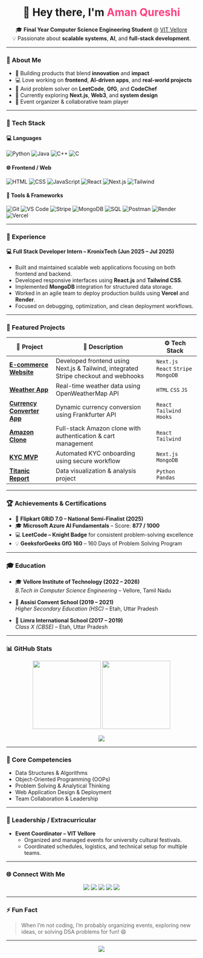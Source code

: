 <!-- Profile Header -->
<h1 align="center">👋 Hey there, I'm <span style="color:#FF4081;">Aman Qureshi</span></h1>

<p align="center">
  🎓 <strong>Final Year Computer Science Engineering Student</strong> @ <a href="https://vit.ac.in/" target="_blank">VIT Vellore</a>  
  <br>
  💡 Passionate about <strong>scalable systems</strong>, <strong>AI</strong>, and <strong>full-stack development</strong>.
</p>

---

### 💫 About Me  

- 🚀 Building products that blend **innovation** and **impact**  
- 💻 Love working on **frontend**, **AI-driven apps**, and **real-world projects**  
- 🧩 Avid problem solver on **LeetCode**, **GfG**, and **CodeChef**  
- 🎯 Currently exploring **Next.js**, **Web3**, and **system design**  
- 🎉 Event organizer & collaborative team player  

---

### 🧠 Tech Stack  

#### 💻 Languages
![Python](https://img.shields.io/badge/Python-3776AB?style=for-the-badge&logo=python&logoColor=white)
![Java](https://img.shields.io/badge/Java-ED8B00?style=for-the-badge&logo=openjdk&logoColor=white)
![C++](https://img.shields.io/badge/C++-00599C?style=for-the-badge&logo=cplusplus&logoColor=white)
![C](https://img.shields.io/badge/C-03599C?style=for-the-badge&logo=c&logoColor=white)

#### 🌐 Frontend / Web
![HTML](https://img.shields.io/badge/HTML5-E44D26?style=for-the-badge&logo=html5&logoColor=white)
![CSS](https://img.shields.io/badge/CSS3-264DE4?style=for-the-badge&logo=css3&logoColor=white)
![JavaScript](https://img.shields.io/badge/JavaScript-F7E01D?style=for-the-badge&logo=javascript&logoColor=black)
![React](https://img.shields.io/badge/React-20232A?style=for-the-badge&logo=react&logoColor=61DAFB)
![Next.js](https://img.shields.io/badge/Next.js-111111?style=for-the-badge&logo=next.js&logoColor=white)
![Tailwind](https://img.shields.io/badge/Tailwind_CSS-38BDF8?style=for-the-badge&logo=tailwindcss&logoColor=white)

#### 🧩 Tools & Frameworks
![Git](https://img.shields.io/badge/Git-F05033?style=for-the-badge&logo=git&logoColor=white)
![VS Code](https://img.shields.io/badge/VS%20Code-007ACC?style=for-the-badge&logo=visualstudiocode&logoColor=white)
![Stripe](https://img.shields.io/badge/Stripe-008CDD?style=for-the-badge&logo=stripe&logoColor=white)
![MongoDB](https://img.shields.io/badge/MongoDB-4EA94B?style=for-the-badge&logo=mongodb&logoColor=white)
![SQL](https://img.shields.io/badge/SQL-316192?style=for-the-badge&logo=postgresql&logoColor=white)
![Postman](https://img.shields.io/badge/Postman-FF6C37?style=for-the-badge&logo=postman&logoColor=white)
![Render](https://img.shields.io/badge/Render-46E3B7?style=for-the-badge&logo=render&logoColor=black)
![Vercel](https://img.shields.io/badge/Vercel-000000?style=for-the-badge&logo=vercel&logoColor=white)

---

### 💼 Experience  

#### 💻 **Full Stack Developer Intern – KronixTech (Jun 2025 – Jul 2025)**  
- Built and maintained scalable web applications focusing on both frontend and backend.  
- Developed responsive interfaces using **React.js** and **Tailwind CSS**.  
- Implemented **MongoDB** integration for structured data storage.  
- Worked in an agile team to deploy production builds using **Vercel** and **Render**.  
- Focused on debugging, optimization, and clean deployment workflows.  

---

### 🧩 Featured Projects  

| 🚀 Project | 🧠 Description | ⚙️ Tech Stack |
|-------------|----------------|----------------|
| **[E-commerce Website](#)** | Developed frontend using Next.js & Tailwind, integrated Stripe checkout and webhooks | `Next.js` `React` `Stripe` `MongoDB` |
| **[Weather App](https://github.com/AmanQureshi0111/WeatherApp)** | Real-time weather data using OpenWeatherMap API | `HTML` `CSS` `JS` |
| **[Currency Converter App](https://github.com/AmanQureshi0111/Currency_Convertor_App)** | Dynamic currency conversion using Frankfurter API | `React` `Tailwind` `Hooks` |
| **[Amazon Clone](https://github.com/AmanQureshi0111/amazon-clone)** | Full-stack Amazon clone with authentication & cart management | `React` `Tailwind` |
| **[KYC MVP](https://github.com/AmanQureshi0111/kyc_mvp)** | Automated KYC onboarding using secure workflow | `Next.js` `MongoDB` |
| **[Titanic Report](https://github.com/AmanQureshi0111/titanic_report)** | Data visualization & analysis project | `Python` `Pandas` |

---

### 🏆 Achievements & Certifications  

- 🥈 **Flipkart GRiD 7.0 – National Semi-Finalist (2025)**  
- 🎓 **Microsoft Azure AI Fundamentals** – Score: **877 / 1000**  
- 💻 **LeetCode – Knight Badge** for consistent problem-solving excellence  
- 💡 **GeeksforGeeks GfG 160** – 160 Days of Problem Solving Program  

---

### 🎓 Education  

- 🎓 **Vellore Institute of Technology (2022 – 2026)**  
  _B.Tech in Computer Science Engineering_ – Vellore, Tamil Nadu  

- 🏫 **Assisi Convent School (2019 – 2021)**  
  _Higher Secondary Education (HSC)_ – Etah, Uttar Pradesh  

- 🏫 **Limra International School (2017 – 2019)**  
  _Class X (CBSE)_ – Etah, Uttar Pradesh  

---

### 📊 GitHub Stats  

<p align="center">
  <img src="https://github-readme-stats.vercel.app/api?username=AmanQureshi0111&show_icons=true&theme=tokyonight" height="180" />
  <img src="https://github-readme-streak-stats.herokuapp.com/?user=AmanQureshi0111&theme=tokyonight" height="180" />
</p>

<p align="center">
  <img src="https://github-readme-activity-graph.vercel.app/graph?username=AmanQureshi0111&theme=react-dark&hide_border=true&area=true" />
</p>

---

### 🧠 Core Competencies  

- Data Structures & Algorithms  
- Object-Oriented Programming (OOPs)  
- Problem Solving & Analytical Thinking  
- Web Application Design & Deployment  
- Team Collaboration & Leadership  

---

### 🎤 Leadership / Extracurricular  

- **Event Coordinator – VIT Vellore**  
  - Organized and managed events for university cultural festivals.  
  - Coordinated schedules, logistics, and technical setup for multiple teams.  

---

### 🌐 Connect With Me  

<p align="center">
  <a href="https://www.linkedin.com/in/aman-qureshi-ab7811253/"><img src="https://img.shields.io/badge/LinkedIn-0A66C2?style=for-the-badge&logo=linkedin&logoColor=white"></a>
  <a href="https://leetcode.com/u/AmanQureshi2502786/"><img src="https://img.shields.io/badge/LeetCode-FFA116?style=for-the-badge&logo=leetcode&logoColor=black"></a>
  <a href="https://take-my.info/aman-qureshi/"><img src="https://img.shields.io/badge/Portfolio-12100E?style=for-the-badge&logo=vercel&logoColor=white"></a>
  <a href="https://x.com/AmanQur58249970"><img src="https://img.shields.io/badge/X-000000?style=for-the-badge&logo=x&logoColor=white"></a>
  <a href="https://www.instagram.com/amanqureshi2502_/"><img src="https://img.shields.io/badge/Instagram-E4405F?style=for-the-badge&logo=instagram&logoColor=white"></a>
</p>

---

### ⚡ Fun Fact  
> When I’m not coding, I’m probably organizing events, exploring new ideas, or solving DSA problems for fun! 😄

---

<p align="center">
  <img src="https://capsule-render.vercel.app/api?type=waving&color=0:6a11cb,100:2575fc&height=100&section=footer"/>
</p>
